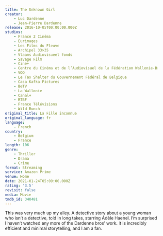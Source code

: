 ```yaml
---
title: The Unknown Girl
creator:
    - Luc Dardenne
    - Jean-Pierre Dardenne
release: 2016-10-05T00:00:00.000Z
studios:
    - France 2 Cinéma
    - Eurimages
    - Les Films du Fleuve
    - Archipel 33>35
    - Vlaams Audiovisueel fonds
    - Savage Film
    - Ciné+
    - Centre du Cinéma et de l’Audiovisuel de la Fédération Wallonie-Bruxelles
    - VOO
    - Le Tax Shelter du Gouvernement Fédéral de Belgique
    - Casa Kafka Pictures
    - BeTV
    - La Wallonie
    - Canal+
    - RTBF
    - France Télévisions
    - Wild Bunch
original_title: La Fille inconnue
original_language: fr
language:
    - French
country:
    - Belgium
    - France
length: 106
genre:
    - Thriller
    - Drama
    - Crime
format: Streaming
service: Amazon Prime
venue: Home
date: 2021-01-24T05:00:00.000Z
rating: '3.5'
revisit: false
media: Movie
tmdb_id: 340481
---
```


This was very much up my alley. A detective story about a young woman who isn’t a detective, told in long takes, starring Adèle Haenel. I’m surprised I haven’t watched any more of the Dardenne bros’ work. It is incredibly efficient and minimal storytelling, and I am a fan.

